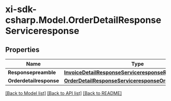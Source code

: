 # xi-sdk-csharp.Model.OrderDetailResponseServiceresponse

## Properties

Name | Type | Description | Notes
------------ | ------------- | ------------- | -------------
**Responsepreamble** | [**InvoiceDetailResponseServiceresponseResponsepreamble**](InvoiceDetailResponseServiceresponseResponsepreamble.md) |  | [optional] 
**Orderdetailresponse** | [**OrderDetailResponseServiceresponseOrderdetailresponse**](OrderDetailResponseServiceresponseOrderdetailresponse.md) |  | [optional] 

[[Back to Model list]](../README.md#documentation-for-models) [[Back to API list]](../README.md#documentation-for-api-endpoints) [[Back to README]](../README.md)


